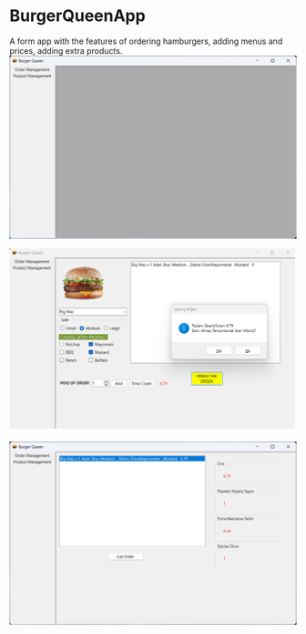 # BurgerQueenApp
A form app with the features of ordering hamburgers, adding menus and prices, adding extra products.
![alt text](https://github.com/omerfdev/BurgerQueenApp/blob/master/BurgerQueenApp/Image/BurgerQueenGUI.png)

![alt text](https://github.com/omerfdev/BurgerQueenApp/blob/master/BurgerQueenApp/Image/BurgerQueenGUI_Order.png)

![alt text](https://github.com/omerfdev/BurgerQueenApp/blob/master/BurgerQueenApp/Image/BurgerQueenGUI_List.png)
